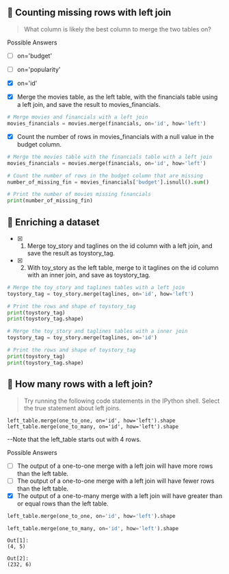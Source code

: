 ## 🦍 Counting missing rows with left join
> What column is likely the best column to merge the two tables on?

Possible Answers

- [ ] on='budget'
- [ ] on='popularity'
- [x] on='id'

- [x] Merge the movies table, as the left table, with the financials table using a left join, and save the result to movies_financials.
```py
# Merge movies and financials with a left join
movies_financials = movies.merge(financials, on='id', how='left')
```
- [x] Count the number of rows in movies_financials with a null value in the budget column.
```py
# Merge the movies table with the financials table with a left join
movies_financials = movies.merge(financials, on='id', how='left')

# Count the number of rows in the budget column that are missing
number_of_missing_fin = movies_financials['budget'].isnull().sum()

# Print the number of movies missing financials
print(number_of_missing_fin)
```
## 🦍 Enriching a dataset
- [x] 1. Merge toy_story and taglines on the id column with a left join, and save the result as toystory_tag.
- [x] 2. With toy_story as the left table, merge to it taglines on the id column with an inner join, and save as toystory_tag.
```py
# Merge the toy_story and taglines tables with a left join
toystory_tag = toy_story.merge(taglines, on='id', how='left')

# Print the rows and shape of toystory_tag
print(toystory_tag)
print(toystory_tag.shape)
```
```py
# Merge the toy_story and taglines tables with a inner join
toystory_tag = toy_story.merge(taglines, on='id')

# Print the rows and shape of toystory_tag
print(toystory_tag)
print(toystory_tag.shape)
```
## 🦍 How many rows with a left join?


> Try running the following code statements in the IPython shell.
> Select the true statement about left joins.

    left_table.merge(one_to_one, on='id', how='left').shape
    left_table.merge(one_to_many, on='id', how='left').shape
--Note that the left_table starts out with 4 rows.

Possible Answers

- [ ] The output of a one-to-one merge with a left join will have more rows than the left table.
- [ ] The output of a one-to-one merge with a left join will have fewer rows than the left table.
- [x] The output of a one-to-many merge with a left join will have greater than or equal rows than the left table.
```py
left_table.merge(one_to_one, on='id', how='left').shape

left_table.merge(one_to_many, on='id', how='left').shape
```
    Out[1]:
    (4, 5)

    Out[2]:
    (232, 6)

